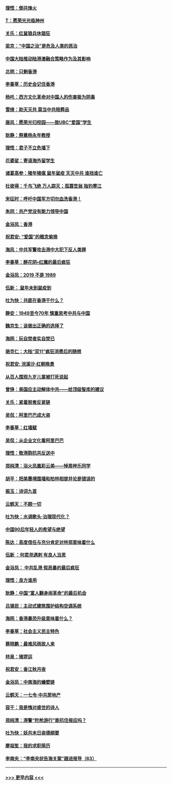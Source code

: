 #### [理悟：倒共烽火](../pages/nsc993/n11668844.md?t=11210633) 
#### [T：愿荣光光临神州](../pages/nsc993/n11668421.md?t=11210633) 
#### [关乐：红鼠狼兵休猖狂](../pages/nsc993/n11668378.md?t=11210633) 
#### [梁京：“中国之治”是危及人类的恶治](../pages/nsc993/n11668328.md?t=11210633) 
#### [中国大陆推动陆港澳融合策略作为及其影响](../pages/nsc993/n11668157.md?t=11210633) 
#### [北明：只剩香港](../pages/nsc993/n11668002.md?t=11210633) 
#### [李春草：历史会记住香港](../pages/nsc993/n11667927.md?t=11210633) 
#### [杨吒：西方文化革命对中国人的伤害极为阴毒](../pages/nsc993/n11664521.md?t=11210633) 
#### [雪绮：助天灭共 莫当中共陪葬品](../pages/nsc993/n11662650.md?t=11210633) 
#### [唐风：愿荣光归校园——致UBC“爱国”学生](../pages/nsc993/n11662194.md?t=11210633) 
#### [耿静：祭奠杨永年教授](../pages/nsc993/n11662514.md?t=11210633) 
#### [理悟：君子不立危墙下](../pages/nsc993/n11662172.md?t=11210633) 
#### [花婆娑：寄语海外留学生](../pages/nsc993/n11662121.md?t=11210633) 
#### [诸葛高参：猪年猪瘟 鼠年鼠疫 天灭中共 谁挡谁亡](../pages/nsc993/n11661980.md?t=11210633) 
#### [杜彼得：千鸟飞绝 万人踪灭；孤蓑笠翁 独钓寒江](../pages/nsc993/n11661170.md?t=11210633) 
#### [宋征时：呼吁中国军方切勿血洗香港！](../pages/nsc993/n11415318.md?t=11210633) 
#### [朱同：共产党没有能力领导中国](../pages/nsc993/n11660421.md?t=11210633) 
#### [金浴凤：香港](../pages/nsc993/n11660419.md?t=11210633) 
#### [祝君安: “爱国”的概念偷换](../pages/nsc993/n11659706.md?t=11210633) 
#### [海风：中共军警攻击港中大犯下反人类罪](../pages/nsc993/n11659632.md?t=11210633) 
#### [李春草：醉花阴•红魔的最后疯狂](../pages/nsc993/n11659287.md?t=11210633) 
#### [金浴凤：2019 不是 1989](../pages/nsc993/n11657663.md?t=11210633) 
#### [伍新： 鼠年未到鼠疫到](../pages/nsc993/n11655098.md?t=11210633) 
#### [吐为快：共匪在香港干什么？](../pages/nsc993/n11654891.md?t=11210633) 
#### [静安：1949至今70年 慎重思考中共与中国](../pages/nsc993/n11651244.md?t=11210633) 
#### [魏京生：该做出正确的选择了](../pages/nsc993/n11653084.md?t=11210633) 
#### [海网：玩自焚者实自焚已](../pages/nsc993/n11652423.md?t=11210633) 
#### [骆克仁：大陆“双11”疯狂消费后的随想](../pages/nsc993/n11652305.md?t=11210633) 
#### [祝君安: 浣溪沙·红朝晚景](../pages/nsc993/n11652258.md?t=11210633) 
#### [从百人围观九岁儿童被打死说起](../pages/nsc993/n11651030.md?t=11210633) 
#### [曾铮：美国应主动解体中共——给顶级智库的建议](../pages/nsc993/n11649888.md?t=11210633) 
#### [关乐：紧着脱套反紧链](../pages/nsc993/n11649069.md?t=11210633) 
#### [吴侃：阿里巴巴成大盗](../pages/nsc993/n11645523.md?t=11210633) 
#### [李春草：红墙赋](../pages/nsc993/n11646389.md?t=11210633) 
#### [吴侃：从企业文化看阿里巴巴](../pages/nsc993/n11645476.md?t=11210633) 
#### [理悟：敬港胞抗共反送中](../pages/nsc993/n11645466.md?t=11210633) 
#### [郑纯清：浴火凤凰彩云美——悼周梓乐同学](../pages/nsc993/n11645155.md?t=11210633) 
#### [胡平：把美墨境围墙和柏林相提并论是错误的](../pages/nsc993/n11645134.md?t=11210633) 
#### [振玉：诗词九首](../pages/nsc993/n11644081.md?t=11210633) 
#### [云鹤天：不顾一切](../pages/nsc993/n11643508.md?t=11210633) 
#### [吐为快：水调歌头·治理现代化？](../pages/nsc993/n11643485.md?t=11210633) 
#### [中国90后年轻人的希望与绝望](../pages/nsc993/n11642317.md?t=11210633) 
#### [陈达：高度信任与充分肯定对林郑意味着什么](../pages/nsc993/n11641441.md?t=11210633) 
#### [伍新 ：何君尧遇刺 有良人当思](../pages/nsc993/n11641503.md?t=11210633) 
#### [金浴凤： 中共乱港  假恶暴的最后疯狂](../pages/nsc993/n11641495.md?t=11210633) 
#### [理悟：良方谁用](../pages/nsc993/n11641463.md?t=11210633) 
#### [耿静：中国“富人翻身闹革命”的最后机会](../pages/nsc993/n11640655.md?t=11210633) 
#### [吕锡民：主动式建筑围护结构空调系统](../pages/nsc993/n11640168.md?t=11210633) 
#### [海网：香港暴恐升级意味着什么？](../pages/nsc993/n11635904.md?t=11210633) 
#### [李春草：社会主义民主特色](../pages/nsc993/n11634657.md?t=11210633) 
#### [蔡晓鹏：最难风雨故人来](../pages/nsc993/n11633145.md?t=11210633) 
#### [林泉：猪猡运](../pages/nsc993/n11631469.md?t=11210633) 
#### [祝君安：香江秋月夜](../pages/nsc993/n11631440.md?t=11210633) 
#### [金浴凤：中南海的蟾嬖链](../pages/nsc993/n11631290.md?t=11210633) 
#### [云鹤天：一七令·中共房地产](../pages/nsc993/n11630084.md?t=11210633) 
#### [容干：我是愧对盛世的诗人](../pages/nsc993/n11630059.md?t=11210633) 
#### [郑纯清：港警“陀枪游行”能抗住报应吗？](../pages/nsc993/n11629999.md?t=11210633) 
#### [吐为快：妖共末日盗德纲要](../pages/nsc993/n11628610.md?t=11210633) 
#### [廖祖笙：我的求职简历](../pages/nsc993/n11628492.md?t=11210633) 
#### [李南央：“李南央状告海关案”跟进报导（63）](../pages/nsc993/n11627039.md?t=11210633) 

----
#### [ >>> 更早内容 <<< ](../indexes/nsc993-earlier.md)
